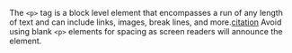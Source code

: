 The `<p>` tag is a block level element that encompasses a run of any length of text and can include links, images, break lines, and more.[citation](https://developer.mozilla.org/en-US/docs/Web/HTML/Element/p) Avoid using blank `<p>` elements for spacing as screen readers will announce the element.
